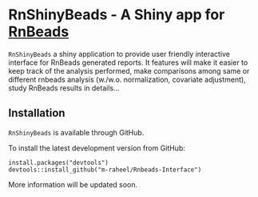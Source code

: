 
RnShinyBeads - A Shiny app for [RnBeads](http://rnbeads.mpi-inf.mpg.de/)
===========================================================================

`RnShinyBeads` a shiny application to provide user friendly interactive interface for RnBeads generated reports. It features will make it easier to keep track of the analysis performed, make comparisons among same or different rnbeads analysis (w./w.o. normalization, covariate adjustment), study RnBeads results in details...


Installation
------------

`RnShinyBeads` is available through GitHub.

To install the latest development version from GitHub:

    install.packages("devtools")
    devtools::install_github("m-raheel/Rnbeads-Interface")



More information will be updated soon.
